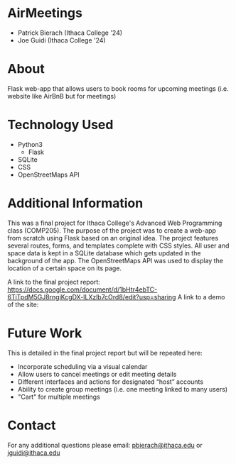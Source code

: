 # AirMeetings
  - Patrick Bierach (Ithaca College '24)
  - Joe Guidi (Ithaca College '24)

# About 
Flask web-app that allows users to book rooms for upcoming meetings (i.e. website like AirBnB but for meetings) 

# Technology Used
  - Python3
    - Flask
  - SQLite
  - CSS
  - OpenStreetMaps API
  
# Additional Information
This was a final project for Ithaca College's Advanced Web Programming class (COMP205). The purpose of the project was to create a web-app from scratch using Flask based on an original idea. The project features several routes, forms, and templates complete with CSS styles. All user and space data is kept in a SQLite database which gets updated in the background of the app. The OpenStreetMaps API was used to display the location of a certain space on its page.

A link to the final project report: https://docs.google.com/document/d/1bHtr4ebTC-6TjTpdM5GJ8rngiKcgDX-lLXzlb7cOrd8/edit?usp=sharing
A link to a demo of the site: 

# Future Work
This is detailed in the final project report but will be repeated here:
 - Incorporate scheduling via a visual calendar
 - Allow users to cancel meetings or edit meeting details 
 - Different interfaces and actions for designated “host” accounts
 - Ability to create group meetings (i.e. one meeting linked to many users)
 - "Cart" for multiple meetings


# Contact
For any additional questions please email: pbierach@ithaca.edu or jguidi@ithaca.edu

